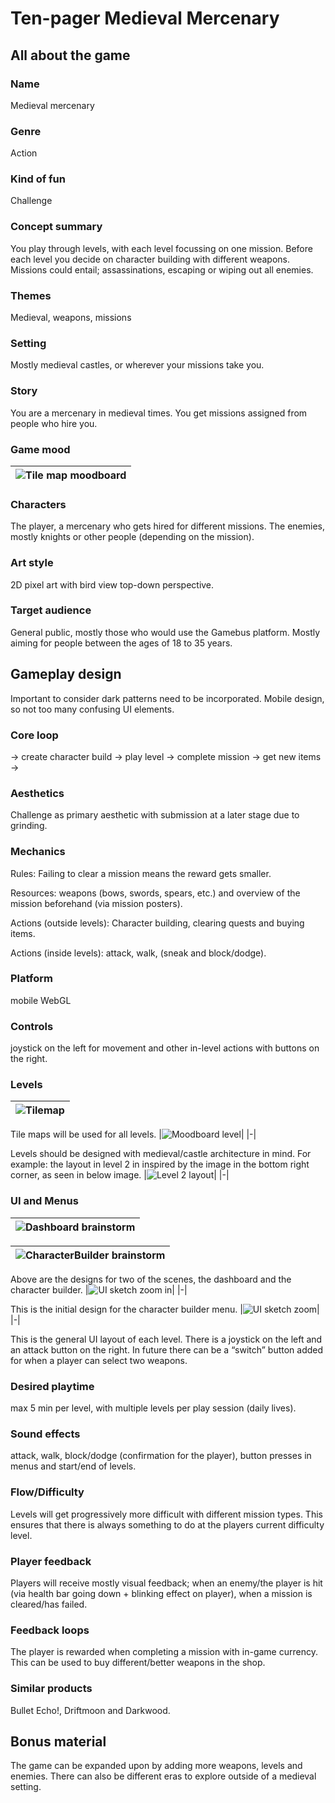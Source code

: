 # Ten-pager Medieval Mercenary
## All about the game
### Name
Medieval mercenary 
### Genre
Action
### Kind of fun
Challenge

### Concept summary
You play through levels, with each level focussing on one mission. Before each level you decide on character building with different weapons. Missions could entail; assassinations, escaping or wiping out all enemies. 
### Themes
Medieval, weapons, missions
### Setting
Mostly medieval castles, or wherever your missions take you.
### Story
You are a mercenary in medieval times. You get missions assigned from people who hire you.

### Game mood
|![Tile map moodboard](https://github.com/user-attachments/assets/c5f5034b-a4af-49a1-82be-194813958977)|
|-|

### Characters
The player, a mercenary who gets hired for different missions. The enemies, mostly knights or other people (depending on the mission).

### Art style
2D pixel art with bird view top-down perspective. 

### Target audience
General public, mostly those who would use the Gamebus platform. Mostly aiming for people between the ages of 18 to 35 years.

## Gameplay design
Important to consider
dark patterns need to be incorporated. Mobile design, so not too many confusing UI elements.

### Core loop
-> create character build -> play level -> complete mission -> get new items ->

### Aesthetics
Challenge as primary aesthetic with submission at a later stage due to grinding.

### Mechanics
Rules: Failing to clear a mission means the reward gets smaller.

Resources: weapons (bows, swords, spears, etc.) and overview of the mission beforehand (via mission posters).

Actions (outside levels): Character building, clearing quests and buying items. 

Actions (inside levels): attack, walk, (sneak and block/dodge).

### Platform
mobile WebGL

### Controls
joystick on the left for movement and other in-level actions with buttons on the right. 

### Levels
|![Tilemap](https://github.com/user-attachments/assets/322d5011-b657-495c-932b-e1200aa6fb02)|
|-|

Tile maps will be used for all levels. 
|![Moodboard level](https://github.com/user-attachments/assets/9d3b22f0-1190-4be9-aab2-0ec39dfe9206)|
|-|

Levels should be designed with medieval/castle architecture in mind. For example: the layout in level 2 in inspired by the image in the bottom right corner, as seen in below image. 
|![Level 2 layout](https://github.com/user-attachments/assets/0540b81a-fb97-42a8-9ea1-ad0139b507db)|
|-|

### UI and Menus
|![Dashboard brainstorm](https://github.com/user-attachments/assets/f36d4f2f-9f1e-4a5d-99da-6dd358ca024a)|
|-|

|![CharacterBuilder brainstorm](https://github.com/user-attachments/assets/919d180b-f20c-457e-85e1-f38ceb3873db)|
|-|

Above are the designs for two of the scenes, the dashboard and the character builder. 
|![UI sketch zoom in](https://github.com/user-attachments/assets/90c1b3a8-4d9c-47ca-9fcd-0cc7813b678b)|
|-|

This is the initial design for the character builder menu.
|![UI sketch zoom](https://github.com/user-attachments/assets/e9b000b3-af28-4a04-aa93-cf2b654ac8c2)|
|-|

This is the general UI layout of each level. There is a joystick on the left and an attack button on the right. In future there can be a “switch” button added for when a player can select two weapons.

### Desired playtime
max 5 min per level, with multiple levels per play session (daily lives).

### Sound effects
attack, walk, block/dodge (confirmation for the player), button presses in menus and start/end of levels.

### Flow/Difficulty
Levels will get progressively more difficult with different mission types. This ensures that there is always something to do at the players current difficulty level.

### Player feedback
Players will receive mostly visual feedback; when an enemy/the player is hit (via health bar going down + blinking effect on player), when a mission is cleared/has failed. 

### Feedback loops
The player is rewarded when completing a mission with in-game currency. This can be used to buy different/better weapons in the shop.

### Similar products
Bullet Echo!, Driftmoon and Darkwood.

## Bonus material
The game can be expanded upon by adding more weapons, levels and enemies. There can also be different eras to explore outside of a medieval setting.
